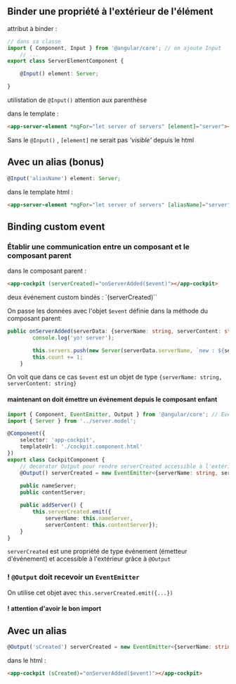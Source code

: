 ## Binder une propriété à l'extérieur de l'élément



attribut à binder : 

```typescript
// dans sa classe
import { Component, Input } from '@angular/core'; // on ajoute Input
	// ...
export class ServerElementComponent {

    @Input() element: Server;

}
```

utilistation de `@Input()`  attention aux parenthèse

dans le template :

```html
<app-server-element *ngFor="let server of servers" [element]="server"></app-server-element>
```

Sans le `@Input()` , `[element]`  ne serait pas *'visible'*  depuis le html



## Avec un alias (bonus)

```typescript
@Input('aliasName') element: Server;
```

dans le template html :

```html
<app-server-element *ngFor="let server of servers" [aliasName]="server"></app-server-element>
```

## Binding custom event

### Établir une communication entre un composant et le composant parent

dans le composant parent :

```html
<app-cockpit (serverCreated)="onServerAdded($event)"></app-cockpit>
```

deux événement custom bindés : `(serverCreated)``

On passe les données avec l'objet `$event`  définie dans la méthode du composant parent:

```typescript
public onServerAdded(serverData: {serverName: string, serverContent: string}) {
		console.log('yo! server');

		this.servers.push(new Server(serverData.serverName, `new : ${serverData.serverContent}`, this.count, false));
		this.count += 1;
	}
```

On voit que dans ce cas `$event` est un objet de type `{serverName: string, serverContent: string}`

#### maintenant on doit émettre un événement depuis le composant enfant

```typescript
import { Component, EventEmitter, Output } from '@angular/core'; // EventEmitter et Output
import { Server } from '../server.model';

@Component({
	selector: 'app-cockpit',
	templateUrl: './cockpit.component.html'
})
export class CockpitComponent {
	// decorator Output pour rendre serverCreated accessible à l'extérieur
	@Output() serverCreated = new EventEmitter<{serverName: string, serverContent: string}>();  // new EventEmitter<Type>(); type de $event
	
	public nameServer;
	public contentServer;

	public addServer() {
		this.serverCreated.emit({
			serverName: this.nameServer,
			serverContent: this.contentServer});
	}
}

```

`serverCreated` est une propriété de type événement (émetteur d'événement) et accessible à l'extérieur grâce à `@Output`

### **!**  `@Output`  doit recevoir un `EventEmitter`

On utilise cet objet avec `this.serverCreated.emit({...})` 

#### ! attention d'avoir le bon import

## Avec un alias

```typescript
@Output('sCreated') serverCreated = new EventEmitter<{serverName: string, serverContent: string}>();
```

dans le html :

```html
<app-cockpit (sCreated)="onServerAdded($event)"></app-cockpit>
```

